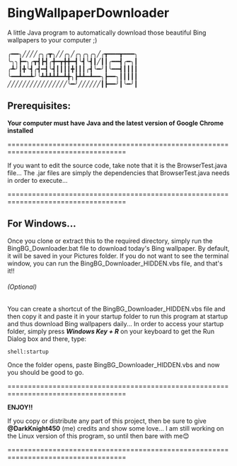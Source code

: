 # BingWallpaperDownloader
A little Java program to automatically download those beautiful Bing wallpapers to your computer ;)

╭━━╮╱╱╱╱╭╮╭┳╮╱╱╭╮╱╭╮╭╮╭╮╱╭┳━━━┳━━━╮
╰╮╮┣━╮╭┳┫┣┫╭╋━┳╋╋━┫╰┫╰┫┃╱┃┃╭━━┫╭━╮┃
╭┻╯┃╋╰┫╭┫━┫╰┫┃┃┃┃╋┃┃┃╭┫╰━╯┃╰━━┫┃┃┃┃
╰━━┻━━┻╯╰┻┻┻┻┻━┻╋╮┣┻┻━┻━━╮┣━━╮┃┃┃┃┃
╱╱╱╱╱╱╱╱╱╱╱╱╱╱╱╱╰━╯╱╱╱╱╱╱┃┣━━╯┃╰━╯┃

## Prerequisites:
**Your computer must have Java and the latest version of Google Chrome installed**

===================================================================================

If you want to edit the source code, take note that it is the BrowserTest.java file...
The .jar files are simply the dependencies that BrowserTest.java needs in order to execute...

===================================================================================

## For Windows...

Once you clone or extract this to the required directory, simply run the BingBG_Downloader.bat file to
download today's Bing wallpaper. By default, it will be saved in your Pictures folder. If you do not want
to see the terminal window, you can run the BingBG_Downloader_HIDDEN.vbs file, and that's it!!

###### (Optional)
You can create a shortcut of the BingBG_Downloader_HIDDEN.vbs file and then copy it and paste it in
your startup folder to run this program at startup and thus download Bing wallpapers daily...
In order to access your startup folder, simply press ***Windows Key + R*** on your keyboard to get the Run
Dialog box and there, type:
```
shell:startup
```
Once the folder opens, paste BingBG_Downloader_HIDDEN.vbs and now you should be good to go.

===================================================================================

**ENJOY!!**

If you copy or distribute any part of this project, then be sure to give **@DarkKnight450** (me) credits
and show some love...
I am still working on the Linux version of this program, so until then bare with me😊

===================================================================================

